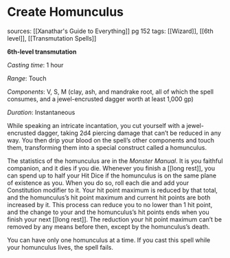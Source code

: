 # Create Homunculus
sources: [[Xanathar's Guide to Everything]] pg 152
tags: [[Wizard]], [[6th level]], [[Transmutation Spells]]

**6th-level transmutation**

*Casting time*: 1 hour

*Range*: Touch

*Components*: V, S, M (clay, ash, and mandrake root, all of which the spell consumes, and a jewel-encrusted dagger worth at least 1,000 gp)

*Duration*: Instantaneous

While speaking an intricate incantation, you cut yourself with a jewel-encrusted dagger, taking 2d4 piercing damage that can’t be reduced in any way. You then drip your blood on the spell’s other components and touch them, transforming them into a special construct called a homunculus.

The statistics of the homunculus are in the *Monster Manual*. It is you faithful companion, and it dies if you die. Whenever you finish a [[long rest]], you can spend up to half your Hit Dice if the homunculus is on the same plane of existence as you. When you do so, roll each die and add your Constitution modifier to it. Your hit point maximum is reduced by that total, and the homunculus’s hit point maximum and current hit points are both increased by it. This process can reduce you to no lower than 1 hit point, and the change to your and the homunculus’s hit points ends when you finish your next [[long rest]]. The reduction your hit point maximum can’t be removed by any means before then, except by the homunculus’s death.

You can have only one homunculus at a time. If you cast this spell while your homunculus lives, the spell fails.
